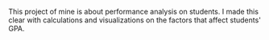 This project of mine is about performance analysis on students. I made this clear with calculations and visualizations on the factors that affect students' GPA.
